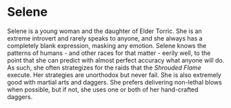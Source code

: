 # Selene

Selene is a young woman and the daughter of Elder Torric. She is an extreme introvert and rarely speaks to anyone, and she always has a completely blank expression, masking any emotion. Selene knows the patterns of humans - and other races for that matter - eerily well, to the point that she can predict with almost perfect accuracy what anyone will do. As such, she often strategizes for the raids that the *Shrouded Flame* execute. Her strategies are unorthodox but never fail. She is also extremely good with martial arts and daggers. She prefers delivering non-lethal blows when possible, but if not, she uses one or both of her hand-crafted daggers.